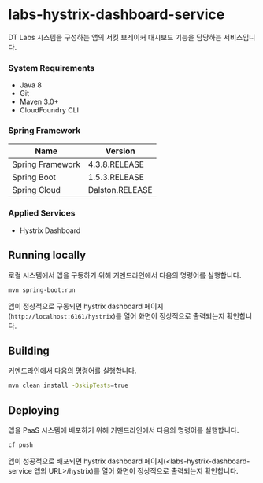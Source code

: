 # labs-hystrix-dashboard-service

DT Labs 시스템을 구성하는 앱의 서킷 브레이커 대시보드 기능을 담당하는 서비스입니다. 


### System Requirements

- Java 8
- Git
- Maven 3.0+
- CloudFoundry CLI


### Spring Framework

| Name             | Version         |
| ---------------- | --------------- |
| Spring Framework | 4.3.8.RELEASE   |
| Spring Boot      | 1.5.3.RELEASE   |
| Spring Cloud     | Dalston.RELEASE |


### Applied Services

- Hystrix Dashboard


## Running locally

로컬 시스템에서 앱을 구동하기 위해 커멘드라인에서 다음의 명령어를 실행합니다.
```sh
mvn spring-boot:run
```

앱이 정상적으로 구동되면 hystrix dashboard 페이지(`http://localhost:6161/hystrix`)를 열어 화면이 정상적으로 출력되는지 확인합니다.


## Building

커멘드라인에서 다음의 명령어를 실행합니다.
```sh
mvn clean install -DskipTests=true
```

## Deploying

앱을 PaaS 시스템에 배포하기 위해 커멘드라인에서 다음의 명령어를 실행합니다.
```sh
cf push
```

앱이 성공적으로 배포되면 hystrix dashboard 페이지(<labs-hystrix-dashboard-service 앱의 URL>/hystrix)를 열어 화면이 정상적으로 출력되는지 확인합니다.

